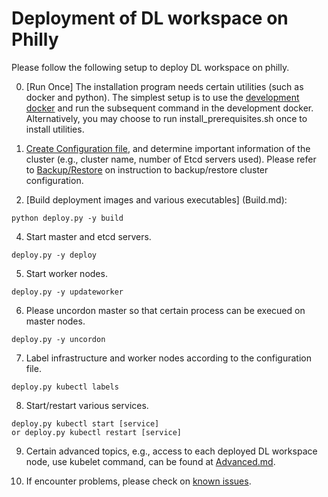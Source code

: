 # Deployment of DL workspace on Philly 

Please follow the following setup to deploy DL workspace on philly. 

0. [Run Once] The installation program needs certain utilities (such as docker and python). The simplest setup is to use the [development docker](../../DevDocker.md) and run the subsequent command in the development docker. Alternatively, you may choose to run install_prerequisites.sh once to install  utilities.  

1. [Create Configuration file](Configuration.md), and determine important information of the cluster (e.g., cluster name, number of Etcd servers used). Please refer to [Backup/Restore](Backup.md) on instruction to backup/restore cluster configuration. 

2. [Build deployment images and various executables] (Build.md):
  ```
  python deploy.py -y build 
  ```

4. Start master and etcd servers. 

  ```
  deploy.py -y deploy
  ```
  
5. Start worker nodes. 

  ```
  deploy.py -y updateworker
  ```

6. Please uncordon master so that certain process can be execued on master nodes. 
  ```
  deploy.py -y uncordon
  ```

7. Label infrastructure and worker nodes according to the configuration file. 
  ```
  deploy.py kubectl labels 
  ```

8. Start/restart various services. 
  ```
  deploy.py kubectl start [service]
  or deploy.py kubectl restart [service]
  ```

9. Certain advanced topics, e.g., access to each deployed DL workspace node, use kubelet command, can be found at [Advanced.md](Advanced.md).

10. If encounter problems, please check on [known issues](KnownIssues.md).
